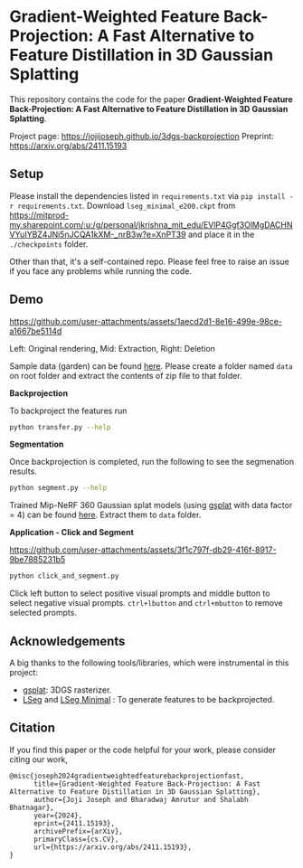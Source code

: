 # Gradient-Weighted Feature Back-Projection: A Fast Alternative to Feature Distillation in 3D Gaussian Splatting

This repository contains the code for the paper **Gradient-Weighted Feature Back-Projection: A Fast Alternative to Feature Distillation in 3D Gaussian Splatting**.


Project page: https://jojijoseph.github.io/3dgs-backprojection
Preprint: https://arxiv.org/abs/2411.15193


## Setup

Please install the dependencies listed in `requirements.txt` via `pip install -r requirements.txt`. Download `lseg_minimal_e200.ckpt` from https://mitprod-my.sharepoint.com/:u:/g/personal/jkrishna_mit_edu/EVlP4Ggf3OlMgDACHNVYuIYBZ4JNi5nJCQA1kXM-_nrB3w?e=XnPT39 and place it in the `./checkpoints` folder. 

Other than that, it's a self-contained repo. Please feel free to raise an issue if you face any problems while running the code.

## Demo



https://github.com/user-attachments/assets/1aecd2d1-8e16-499e-98ce-a1667be5114d

Left: Original rendering, Mid: Extraction, Right: Deletion

Sample data (garden) can be found [here](https://drive.google.com/file/d/1cEPby9zWgG40dJ4eRiHu15Jdg7FgvTdG/view?usp=sharing). Please create a folder named `data` on root folder and extract the contents of zip file to that folder.

**Backprojection**

To backproject the features run 

```bash
python transfer.py --help
```

**Segmentation**

Once backprojection is completed, run the following to see the segmenation results.

```bash
python segment.py --help
```


Trained Mip-NeRF 360 Gaussian splat models (using [gsplat](https://github.com/nerfstudio-project/gsplat) with data factor = 4) can be found [here](https://drive.google.com/file/d/1ZCTgAE6vZOeUBdR3qPXdSPY01QQBHxeO/view?usp=sharing). Extract them to `data` folder.


**Application - Click and Segment**



https://github.com/user-attachments/assets/3f1c797f-db29-416f-8917-9be7885231b5



```bash
python click_and_segment.py
```

Click left button to select positive visual prompts and middle button to select negative visual prompts. `ctrl+lbutton` and `ctrl+mbutton` to remove selected prompts.



## Acknowledgements

A big thanks to the following tools/libraries, which were instrumental in this project:

- [gsplat](https://github.com/nerfstudio-project/gsplat): 3DGS rasterizer.
- [LSeg](https://github.com/isl-org/lang-seg) and [LSeg Minimal](https://github.com/krrish94/lseg-minimal) : To generate features to be backprojected.


## Citation
If you find this paper or the code helpful for your work, please consider citing our work,
```
@misc{joseph2024gradientweightedfeaturebackprojectionfast,
      title={Gradient-Weighted Feature Back-Projection: A Fast Alternative to Feature Distillation in 3D Gaussian Splatting}, 
      author={Joji Joseph and Bharadwaj Amrutur and Shalabh Bhatnagar},
      year={2024},
      eprint={2411.15193},
      archivePrefix={arXiv},
      primaryClass={cs.CV},
      url={https://arxiv.org/abs/2411.15193}, 
}
```
